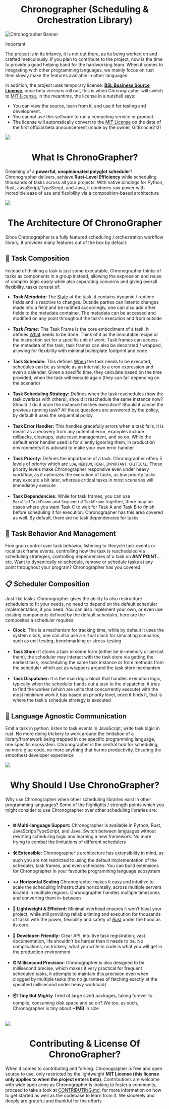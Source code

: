 <h1 align="center">Chronographer (Scheduling & Orchestration Library)</h1>
<img src="./assets/Chronographer Banner.png" alt="Chronographer Banner" />

> [!IMPORTANT]  
> The project is in its infancy, it is not out there, as its being worked on and crafted meticulously. If you plan to
> contribute to the project, now is the time to provide a good helping hand for the hardworking team. When it comes to
integrating with other programming languages, we mainly focus on rust then slowly make the features available in other 
languages
> 
> In addition, the project uses temporary license: **[BSL Business Source License](LICENSE)**, once beta versions roll out, 
this is when Chronographer will switch to [MIT License](https://opensource.org/license/mit), in the meantime, 
the license in a nutshell says:
> - You can view the source, learn from it, and use it for testing and development.
> - You cannot use this software to run a competing service or product.
> - The license will automatically convert to the [MIT License](https://opensource.org/license/mit) on 
> the date of the first official beta announcement (made by the owner, GitBrincie212)

<img align="center" src="assets/Chronographer Divider.png" />
<h1 align="center">What Is ChronoGrapher?</h1>

Dreaming of a **powerful, unopinionated polyglot scheduler**? Chronographer delivers, achieve 
**Rust-Level Efficiency** while scheduling thousands of tasks across all your projects. 
With native bindings for Python, Rust, JavaScript/TypeScript, and Java, 
it combines raw power with incredible ease of use and flexibility via a composition-based architecture

<img align="center" src="assets/Chronographer Divider.png" />
<h1 align="center">The Architecture Of ChronoGrapher</h1>
Since Chronographer is a fully featured scheduling / orchestration workflow library, it provides many 
features out of the box by default:

## 🧩 Task Composition
Instead of thinking a task is just some executable, Chronographer thinks of tasks as components in a group instead, allowing 
the expression and reuse of complex logic easily while also separating concerns and giving overall flexibility, tasks 
consist of:
  - ***Task Metadata:*** The <ins>State</ins> of the task, it contains dynamic / runtime fields and is reactive to changes.
  Outside parties can listento changes made into a field and be notified accordingly, one can also add other fields to the
  metadata container. The metadata can be accessed and modified on any point throughout the task's execution and from outside
  <br /> <br />
  - ***Task Frame:*** The Task Frame is the core embodiment of a task. It defines <ins>What</ins> needs to be done. Think of it 
  as the immutable recipe or the instruction set for a specific unit of work. Task frames can access the metadata of the
  task, task frames can also be decorated / wrapped, allowing for flexibility with minimal boilerplate footprint and code
  <br /> <br />
  - **Task Schedule:** This defines <ins>When</ins> the task needs to be executed, schedules can be as simple as an
  interval, to a cron expression and even a calendar. Given a specific time, they calculate based on the time provided, when
  the task will execute again (they can fail depending on the scenario)
  <br /> <br />
  - **Task Scheduling Strategy:** Defines when the task reschedules (how the task overlaps with others), 
  should it reschedule the same instance now? Should it do it once the instance finishes execution? Should it cancel
  the previous running task? All these questions are answered by the policy, by default it uses the sequential policy
  <br /> <br />
  - **Task Error Handler:** This handles gracefully errors when a task fails, it is meant as a recovery from any potential 
  error, examples include rollbacks, cleanups, state reset management, and so on. While the default error handler used is
  for silently ignoring them, in production environments it is advised to make your own error handler
  <br /> <br />
  - **Task Priority:** Defines the importance of a task. Chronographer offers 5 levels of priority which are
  ``LOW``, ``MEDIUM``, ``HIGH``, ``IMPORTANT``, ``CRITICAL``. These priority levels make Chronographer responsive even under
  heavy workflow, as it optimizes the execution of tasks, as low priority tasks may execute a bit later, whereas critical
  tasks in most scenarios will immediately execute
  <br /> <br />
  - **Task Dependencies:** While for task frames, you can use ``ParallelTaskFrame`` and ``SequentialTaskFrame`` together,
  there may be cases where you want Task C to wait for Task A and Task B to finish before scheduling it for execution.
    Chronographer has this area covered as well. By default, there are no task dependencies for tasks
  
## 🔄 Task Behavior And Management
Fine grain control over task behavior, listening to lifecycle task events or local task frame events, controlling how 
the task is rescheduled via scheduling strategies, controlling dependencies of a task on **ANY POINT**... etc. 
Want to dynamically re-schedule, remove or schedule tasks at any point throughout your program? Chronographer has 
you covered

## 📋 Scheduler Composition
Just like tasks. Chronographer gives the ability to also restructure schedulers to fit your needs, no need to depend
on the default scheduler implementation, if you need. You can also implement your own, or even use existing components
defined by the default scheduler, here are the composites a scheduler requires:
- **Clock:** This is a mechanism for tracking time, while by default it uses the system clock, one can also use a virtual
clock for simulating scenarios, such as unit testing, benchmarking or stress-testing
<br /> <br />
- **Task Store:** It stores a task in some form (either be in-memory or persist them), the scheduler may interact with
the task store via getting the earliest task, rescheduling the same task instance or from methods from the scheduler which 
act as wrappers around the task store mechanism
<br /> <br />
- **Task Dispatcher:** It is the main logic block that handles execution logic, typically when the scheduler hands out a
task to the dispatcher, it tries to find the worker (which are units that concurrently execute) with the most minimum work 
it has based on priority level, once it finds it, that is where the task's schedule strategy is executed

## 📡 Language Agnostic Communication
Emit a task in python, listen to task events in JavaScript, write task logic in rust. No more doing trickery to
work around the limitation of a library/framework being trapped in one specific programming language, one specific
ecosystem. Chronographer is the central hub for scheduling, no more glue code, no more anything that harms productivity.
Ensuring the smoothest developer experience

<img align="center" src="assets/Chronographer Divider.png" />
<h1 align="center">Why Should I Use ChronoGrapher?</h1>
Why use Chronographer when other scheduling libraries exist in other programming languages? Some of the highlights
/ strength points which you might consider to use Chronographer over other scheduling libraries are:
<br /> <br />

- **🌐 Multi-language Support:** Chronographer is available in Python, Rust, JavaScript/TypeScript, and Java. 
Switch between languages without rewriting scheduling logic and learning a new framework. No more trying to combat the limitations of different 
schedulers
<br /> <br />
- **🛠️ Extensible:** Chronographer's architecture has extensibility in mind, as such you are not restricted to using the
default implementation of the scheduler, task frames, and even schedules. You can build extensions 
for Chronographer in your favourite programming language ecosystem
<br /> <br />
- **↔️ Horizontal Scaling** Chronographer makes it easy and intuitive to scale the scheduling infrastructure horizontally,
across multiple servers located in multiple regions. Chronographer handles multiple timezones and converting them in-between
<br /> <br />
- **🚀 Lightweight & Efficient:** Minimal overhead ensures it won’t bloat your project, while still providing reliable 
timing and execution for thousands of tasks with the power, flexibility and safety of <u>_Rust_</u> under the hood as
its core.
<br /> <br />
- **🔧 Developer-Friendly:** Clear API, intuitive task registration, vast documentation, life shouldn't be harder than
it needs to be. No complications, no trickery, what you write in code is what you will get in the production environment
<br /><br />
- **⏰ Millisecond Precision:** Chronographer is also designed to be millisecond precise, which makes it very practical for
frequent scheduled tasks, it attempts to maintain this precision even when clogged by multiple tasks (tho no gurantees of
fetching exactly at the specified millisecond under heavy workload)
<br /> <br />
- **📦 Tiny But Mighty** Tired of large sized packages, taking forever to compile, consuming disk space and so on? We too,
as such, Chronographer is tiny about **~1MB** in size
<br /> <br />
<img align="center" src="assets/Chronographer Divider.png" />
<h1 align="center">Contributing & License Of ChronoGrapher?</h1>

When it comes to contributing and forking. Chronographer is free and open source to use, only restricted by the lightweight
<strong>MIT License (this license only applies to when the project enters beta)</strong>. 
Contributions are welcome with wide open arms as Chronographer is looking to foster a community, proceed to take a look at 
[CONTRIBUTING.md](./CONTRIBUTING.md), for more information on how to get started as well as the codebase to learn
from it. We sincerely and deeply are grateful and thankful for the efforts
